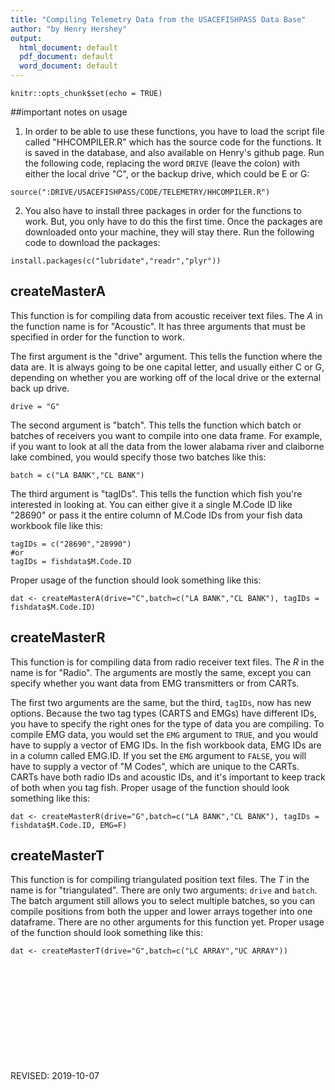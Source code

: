 ```yaml
---
title: "Compiling Telemetry Data from the USACEFISHPASS Data Base"
author: "by Henry Hershey"
output:
  html_document: default
  pdf_document: default
  word_document: default
---
```


```{r setup, include=FALSE}
knitr::opts_chunk$set(echo = TRUE)
```


##important notes on usage
1. In order to be able to use these functions, you have to load the script file called "HHCOMPILER.R" which has the source code for the functions. It is saved in the database, and also available on Henry's github page. Run the following code, replacing the word `DRIVE` (leave the colon) with either the local drive "C", or the backup drive, which could be E or G:

```{r eval=F}
source(":DRIVE/USACEFISHPASS/CODE/TELEMETRY/HHCOMPILER.R")
```

2. You also have to install three packages in order for the functions to work. But, you only have to do this the first time. Once the packages are downloaded onto your machine, they will stay there. Run the following code to download the packages:
```{r eval=F}
install.packages(c("lubridate","readr","plyr"))
```


## createMasterA

This function is for compiling data from acoustic receiver text files. The *A* in the function name is for "Acoustic". It has three arguments that must be specified in order for the function to work.

The first argument is the "drive" argument. This tells the function where the data are. It is always going to be one capital letter, and usually either C or G, depending on whether you are working off of the local drive or the external back up drive.
```{r eval=F}
drive = "G"
```

The second argument is "batch". This tells the function which batch or batches of receivers you want to compile into one data frame. For example, if you want to look at all the data from the lower alabama river and claiborne lake combined, you would specify those two batches like this: 

```{r eval=F}
batch = c("LA BANK","CL BANK")
```


The third argument is "tagIDs". This tells the function which fish you're interested in looking at. You can either give it a single M.Code ID like "28690" or pass it the entire column of M.Code IDs from your fish data workbook file like this:

```{r eval=F}
tagIDs = c("28690","28990") 
#or
tagIDs = fishdata$M.Code.ID
```

Proper usage of the function should look something like this:
```{r eval=F}
dat <- createMasterA(drive="C",batch=c("LA BANK","CL BANK"), tagIDs = fishdata$M.Code.ID)
```


## createMasterR

This function is for compiling data from radio receiver text files. The *R* in the name is for "Radio". The arguments are mostly the same, except you can specify whether you want data from EMG transmitters or from CARTs.

The first two arguments are the same, but the third, `tagIDs`, now has new options. Because the two tag types (CARTS and EMGs) have different IDs, you have to specify the right ones for the type of data you are compiling. To compile EMG data, you would set the `EMG` argument to `TRUE`, and you would have to supply a vector of EMG IDs. In the fish workbook data, EMG IDs are in a column called EMG.ID. If you set the `EMG` argument to `FALSE`, you will have to supply a vector of "M Codes", which are unique to the CARTs. CARTs have both radio IDs and acoustic IDs, and it's important to keep track of both when you tag fish. 
Proper usage of the function should look something like this:
```{r eval=F}
dat <- createMasterR(drive="G",batch=c("LA BANK","CL BANK"), tagIDs = fishdata$M.Code.ID, EMG=F)
```


## createMasterT

This function is for compiling triangulated position text files. The *T* in the name is for "triangulated". There are only two arguments: `drive` and `batch`. The batch argument still allows you to select multiple batches, so you can compile positions from both the upper and lower arrays together into one dataframe. There are no other arguments for this function yet.
Proper usage of the function should look something like this:
```{r eval=F}
dat <- createMasterT(drive="G",batch=c("LC ARRAY","UC ARRAY"))
```
\
\
\
\
\
\
\
\
\
\
REVISED: 2019-10-07
